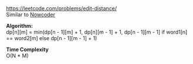 https://leetcode.com/problems/edit-distance/ <br />
Similar to [Nowcoder](https://www.nowcoder.com/practice/3959837097c7413a961a135d7104c314?tpId=37&tqId=21275&rp=1&ru=%2Fta%2Fhuawei&qru=%2Fta%2Fhuawei%2Fquestion-ranking&tab=answerKey)

**Algorithm:** <br />
dp[n][m] = min(dp[n - 1][m] + 1, dp[n][m - 1] + 1, dp[n - 1][m - 1] if word1[n] == word2[m] else dp[n - 1][m - 1] + 1) <br />

**Time Complexity** <br />
O(N * M)
